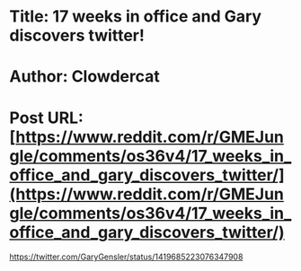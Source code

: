 # Title: 17 weeks in office and Gary discovers twitter!
# Author: Clowdercat
# Post URL: [https://www.reddit.com/r/GMEJungle/comments/os36v4/17_weeks_in_office_and_gary_discovers_twitter/](https://www.reddit.com/r/GMEJungle/comments/os36v4/17_weeks_in_office_and_gary_discovers_twitter/)


https://twitter.com/GaryGensler/status/1419685223076347908